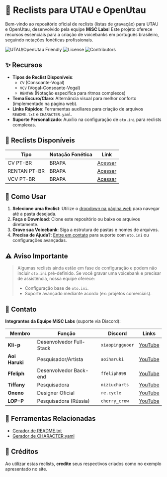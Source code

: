 # 🎤 Reclists para UTAU e OpenUtau

Bem-vindo ao repositório oficial de reclists (listas de gravação) para UTAU e OpenUtau, desenvolvido pela equipe **MiSC Labs**! Este projeto oferece recursos essenciais para a criação de voicebanks em português brasileiro, seguindo notações fonéticas profissionais.

![UTAU/OpenUtau Friendly](https://img.shields.io/badge/UTAU-OpenUtau-blueviolet?style=flat)
![License](https://img.shields.io/github/license/MiSC-Labs/Reclists-para-UTAU-e-OpenUtau)
![Contributors](https://img.shields.io/github/contributors/MiSC-Labs/Reclists-para-UTAU-e-OpenUtau)

## ✨ Recursos

- **Tipos de Reclist Disponíveis**:
  - `CV` (Consoante-Vogal)
  - `VCV` (Vogal-Consoante-Vogal)
  - `RENTAN` (Notação específica para ritmos complexos)
- **Tema Escuro/Claro**: Alternância visual para melhor conforto (implementado na página web).
- **Links Rápidos**: Ferramentas auxiliares para criação de arquivos `README.txt` e `CHARACTER.yaml`.
- **Suporte Personalizado**: Auxílio na configuração de `oto.ini` para reclists complexas.

## 📂 Reclists Disponíveis

| Tipo         | Notação Fonética | Link                                                                                          |
|--------------|------------------|-----------------------------------------------------------------------------------------------|
| CV PT-BR     | BRAPA            | [Acessar](https://github.com/MiSC-Labs/Reclists-para-UTAU-e-OpenUtau/tree/main/CV)            |
| RENTAN PT-BR | BRAPA            | [Acessar](https://github.com/MiSC-Labs/Reclists-para-UTAU-e-OpenUtau/tree/main/RENTAN)        |
| VCV PT-BR    | BRAPA            | [Acessar](https://github.com/MiSC-Labs/Reclists-para-UTAU-e-OpenUtau/tree/main/VCV)           |

## 🚀 Como Usar

1. **Selecione uma Reclist**: Utilize o [dropdown na página web](https://misc-labs.github.io/Reclists-para-UTAU-e-OpenUtau/) para navegar até a pasta desejada.
2. **Faça o Download**: Clone este repositório ou baixe os arquivos diretamente.
3. **Grave sua Voicebank**: Siga a estrutura de pastas e nomes de arquivos.
4. **Precisa de Ajuda?**: [Entre em contato](#-contato) para suporte com `oto.ini` ou configurações avançadas.

## ⚠️ Aviso Importante

> Algumas reclists ainda estão em fase de configuração e podem não incluir `oto.ini` pré-definido. Se você gravar uma voicebank e precisar de assistência, nossa equipe oferece:
> - Configuração base de `oto.ini`.
> - Suporte avançado mediante acordo (ex: projetos comerciais).

## 👥 Contato

**Integrantes da Equipe MiSC Labs** (suporte via Discord):

| Membro         | Função                          | Discord           | Links                          |
|----------------|---------------------------------|-------------------|--------------------------------|
| **Kli-p**      | Desenvolvedor Full-Stack        | `xiaopingguoer`   | [YouTube](https://www.youtube.com/@xiaopng) |
| **Aoi Haruki** | Pesquisador/Artista             | `aoiharuki`       | [YouTube](https://www.youtube.com/@AoiHaruki09) |
| **Ffeliph**    | Desenvolvedor Back-end          | `ffeliph999`      | [YouTube](https://www.youtube.com/@Felipe_Souza_da_silva) |
| **Tiffany**    | Pesquisadora                    | `niziucharts`     | [YouTube](https://www.youtube.com/@coffeemilk1501) |
| **Oneno**      | Designer Oficial                | `re.cycle`        | [YouTube](https://www.youtube.com/@thefalleninfant) |
| **LOP-P**      | Pesquisadora (Rússia)           | `cherry_crow`     | [YouTube](https://www.youtube.com/@LoverOfPurple) |

## 🔗 Ferramentas Relacionadas

- [Gerador de README.txt](https://misc-labs.github.io/gerador_de_readme.github.io/)
- [Gerador de CHARACTER.yaml](https://misc-labs.github.io/Gerador-de-character-openutau.github.io/)

## 📝 Créditos

Ao utilizar estas reclists, **credite** seus respectivos criados como no exemplo apresentado no site.
